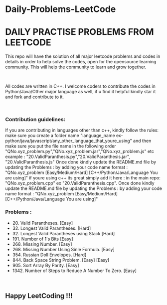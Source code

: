 # Daily-Problems-LeetCode
<h1>DAILY PRACTISE PROBLEMS FROM LEETCODE</h1>
<p>This repo will have the solution of all major leetcode problems and codes in details in order to help solve the codes, open for the opensource learning community. This will help the community to learn and grow together.</p><br><p>All codes are written in C++. I welcome coders to contribute the codes in Python/Java/Other major language as well, if u find it helpful kindly star it and fork and contribute to it.</p><br>

<h3>Contribution guidelines:</h3>
<p>
If you are contributing in languages other than c++, kindly follow the rules:
make sure you create a folder name "language_name ex-python/java/javascript/any_other_language_that_youre_using" and then make sure you put the file name in the following order "QNo.xyz_problem.py","QNo.xyz_problem.jar","QNo.xyz_problem.js" etc example :
"20.ValidParanthesis.py","20.ValidParanthesis.jar", "20.ValidParanthesis.js"
Once done kindly update the README.md file by updating the Problems : by adding your code name format : "QNo.xyz_problem [Easy/Medium/Hard] [C++/Python/Java/Language You are using]" 
if youre using c++ its great simply add it here : in the main repo:
"QNo.xyz_problem.cpp" ex "20.ValidParanthesis.cpp".
Once done kindly update the README.md file by updating the Problems : by adding your code name format : "QNo.xyz_problem [Easy/Medium/Hard] [C++/Python/Java/Language You are using]" 
</p>


<h3>Problems :</h3>

<ul>
<li>20. Valid Parantheses. [Easy]</li>
<li>32. Longest Valid Parantheses. [Hard]</li>
<li>32. Longest Valid Parantheses using Stack [Hard] </li>
<li>191. Number of 1's Bits  [Easy]</li>
<li>268. Missing Number.  [Easy]</li>
<li>268. Missing Number Using Sinle Formula.  [Easy]</li>
<li>354. Russian Doll Envelopes. [Hard] </li>
<li>844. Back Space String Problem. [Easy] [Easy]</li>
<li>905. Sort Array By Parity. [Easy] </li>
<li>1342. Number of Steps to Reduce A Number To Zero. [Easy] </li>
</ul>
<br>
<h2>Happy LeetCoding !!!</h2>